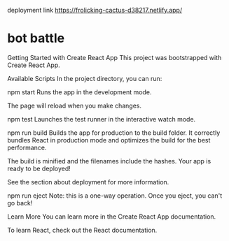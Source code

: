 deployment link https://frolicking-cactus-d38217.netlify.app/



# bot battle
Getting Started with Create React App
This project was bootstrapped with Create React App.

Available Scripts
In the project directory, you can run:

npm start
Runs the app in the development mode.

The page will reload when you make changes.

npm test
Launches the test runner in the interactive watch mode.


npm run build
Builds the app for production to the build folder.
It correctly bundles React in production mode and optimizes the build for the best performance.

The build is minified and the filenames include the hashes.
Your app is ready to be deployed!

See the section about deployment for more information.

npm run eject
Note: this is a one-way operation. Once you eject, you can't go back!


Learn More
You can learn more in the Create React App documentation.

To learn React, check out the React documentation.

